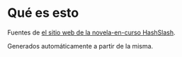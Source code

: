 Qué es esto
=======

Fuentes de
[el sitio web de la novela-en-curso HashSlash](http://jj.github.io/HashSlash).

Generados automáticamente a partir de la misma. 
